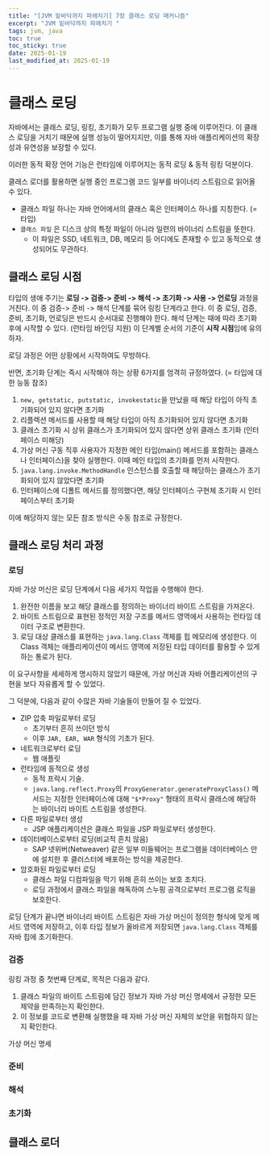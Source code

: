 ```yaml
---
title: "[JVM 밑바닥까지 파헤치기] 7장 클래스 로딩 매커니즘"
excerpt: "JVM 밑바닥까지 파헤치기 "
tags: jvm, java
toc: true
toc_sticky: true
date: 2025-01-19
last_modified_at: 2025-01-19
---
```


# 클래스 로딩

자바에서는 클래스 로딩, 링킹, 초기화가 모두 프로그램 실행 중에 이루어진다. 이 클래스  로딩을 거치기 때문에 실행 성능이 떨어지지만, 이를 통해 자바 애플리케이션의 확장성과 유연성을 보장할 수 있다.

이러한 동적 확장 언어 기능은 런타임에 이루어지는 동적 로딩 & 동적 링킹 덕분이다.

클래스 로더를 활용하면 실행 중인 프로그램 코드 일부를 바이너리 스트림으로 읽어올 수 있다.

- 클래스 파일 하나는 자바 언어에서의 클래스 혹은 인터페이스 하나를 지칭한다. (=타입)
- `클래스 파일` 은 디스크 상의 특정 파일이 아니라 일련의 바이너리 스트림을 뜻한다.
	- 이 파일은 SSD, 네트워크, DB, 메모리 등 어디에도 존재할 수 있고 동적으로 생성되어도 무관하다.

## 클래스 로딩 시점

타입의 생애 주기는 **로딩 -> 검증-> 준비 -> 해석 -> 초기화 -> 사용 -> 언로딩** 과정을 거친다. 이 중 검증-> 준비 -> 해석 단계를 묶어 링킹 단계라고 한다. 이 중 로딩, 검증, 준비, 초기화, 언로딩은 반드시 순서대로 진행해야 한다. 해석 단계는 때에 따라 초기화 후에 시작할 수 있다. (런타임 바인딩 지원) 이 단계별 순서의 기준이 **시작 시점**임에 유의하자.

로딩 과정은 어떤 상황에서 시작하여도 무방하다.

반면, 초기화 단계는 즉시 시작해야 하는 상황 6가지를 엄격히 규정하였다. (= 타입에 대한 능동 참조)

1. `new, getstatic, putstatic, invokestatic`을 만났을 때 해당 타입이 아직 초기화되어 있지 않다면 초기화
2. 리플렉션 메서드를 사용할 때 해당 타입이 아직 초기화되어 있지 않다면 초기화
3. 클래스 초기화 시 상위 클래스가 초기화되어 있지 않다면 상위 클래스 초기화 (인터페이스 미해당)
4. 가상 머신 구동 직후 사용자가 지정한 메인 타입(main() 메서드를 포함하는 클래스나 인터페이스)을 찾아 실행한다. 이때 메인 타입의 초기화를 먼저 시작한다.
5. `java.lang.invoke.MethodHandle` 인스턴스를 호출할 때 해당하는 클래스가 초기화되어 있지 않았다면 초기화
6. 인터페이스에 디폴트 메서드를 정의했다면, 해당 인터페이스 구현체 초기화 시 인터페이스부터 초기화

이에 해당하지 않는 모든 참조 방식은 수동 참조로 규정한다.


## 클래스 로딩 처리 과정

### 로딩

자바 가상 머신은 로딩 단계에서 다음 세가지 작업을 수행해야 한다.

1. 완전한 이름을 보고 해당 클래스를 정의하는 바이너리 바이트 스트림을 가져온다.
2. 바이트 스트림으로 표현된 정적인 저장 구조를 메서드 영역에서 사용하는 런타임 데이터 구조로 변환한다.
3. 로딩 대상 클래스를 표현하는 `java.lang.Class` 객체를 힙 메모리에 생성한다.  이 Class 객체는 애플리케이션이 메서드 영역에 저장된 타입 데이터를 활용할 수 있게 하는 통로가 된다.

이 요구사항을 세세하게 명시하지 않았기 때문에, 가상 머신과 자바 어플리케이션의 구현을 보다 자유롭게 할 수 있었다. 

그 덕분에, 다음과 같이 수많은 자바 기술들이 만들어 질 수 있었다.

- ZIP 압축 파일로부터 로딩
	- 초기부터 흔히 쓰이던 방식
	- 이후 `JAR, EAR, WAR` 형식의 기초가 된다.
- 네트워크로부터 로딩
	- 웹 애플릿
- 런타임에 동적으로 생성
	- 동적 프락시 기술. 
	- `java.lang.reflect.Proxy`의 `ProxyGenerator.generateProxyClass()` 메서드는 지정한 인터페이스에 대해 `"$*Proxy"` 형태의 프락시 클래스에 해당하는 바이너리 바이트 스트림을 생성한다.
- 다른 파일로부터 생성
	- JSP 애플리케이션은 클래스 파일을 JSP 파일로부터 생성한다.   
- 데이터베이스로부터 로딩(비교적 흔치 않음)
	- SAP 넷위버(Netweaver) 같은 일부 미들웨어는 프로그램을 데이터베이스 안에 설치한 후 클러스터에 배포하는 방식을 제공한다.
- 암호화된 파일로부터 로딩
	- 클래스 파일 디컴파일을 막기 위해 흔히 쓰이는 보호 조치다. 
	- 로딩 과정에서 클래스 파일을 해독하여 스누핑 공격으로부터 프로그램 로직을 보호한다.

로딩 단계가 끝나면 바이너리 바이트 스트림은 자바 가상 머신이 정의한 형식에 맞게 메서드 영역에 저장하고, 이후 타입 정보가 올바르게 저장되면 `java.lang.Class` 객체를 자바 힙에 초기화한다.

### 검증

링킹 과정 중 첫번째 단계로, 목적은 다음과 같다.

1. 클래스 파일의 바이트 스트림에 담긴 정보가 자바 가상 머신 명세에서 규정한 모든 제약을 만족하는지 확인한다.
2. 이 정보를 코드로 변환해 실행했을 때 자바 가상 머신 자체의 보안을 위협하지 않는지 확인한다.

가상 머신 명세

### 준비

### 해석

### 초기화

## 클래스 로더

